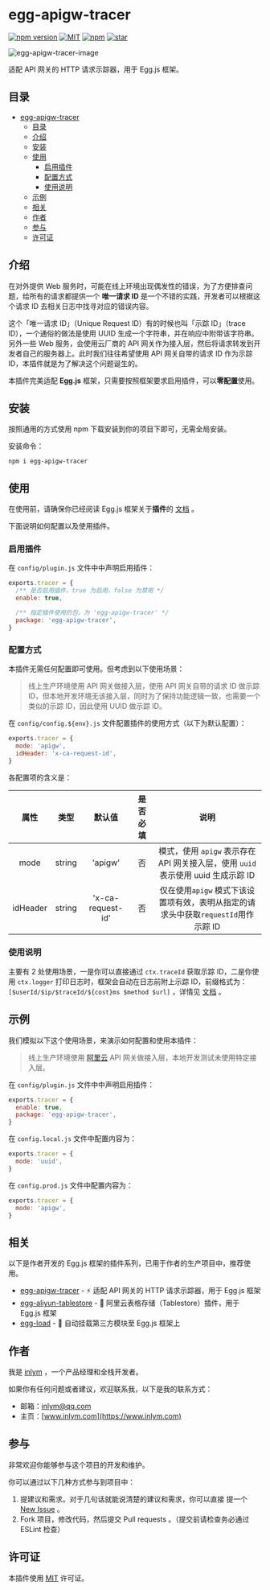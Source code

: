 # egg-apigw-tracer

[![npm version](https://img.shields.io/npm/v/egg-apigw-tracer)](https://www.npmjs.com/package/egg-apigw-tracer) [![MIT](https://img.shields.io/npm/l/egg-apigw-tracer)](https://github.com/inlym/egg-apigw-tracer/blob/master/LICENSE) [![npm](https://img.shields.io/npm/dw/egg-apigw-tracer)](https://www.npmjs.com/package/egg-apigw-tracer) [![star](https://gitee.com/inlym/egg-apigw-tracer/badge/star.svg?theme=dark)](https://gitee.com/inlym/egg-apigw-tracer/stargazers)

![egg-apigw-tracer-image](https://img.inlym.com/dca8bebe5e534bfa87b52f42e7be282c.png)

适配 API 网关的 HTTP 请求示踪器，用于 Egg.js 框架。

## 目录

- [egg-apigw-tracer](#egg-apigw-tracer)
  - [目录](#目录)
  - [介绍](#介绍)
  - [安装](#安装)
  - [使用](#使用)
    - [启用插件](#启用插件)
    - [配置方式](#配置方式)
    - [使用说明](#使用说明)
  - [示例](#示例)
  - [相关](#相关)
  - [作者](#作者)
  - [参与](#参与)
  - [许可证](#许可证)

## 介绍

在对外提供 Web 服务时，可能在线上环境出现偶发性的错误，为了方便排查问题，给所有的请求都提供一个 **唯一请求 ID** 是一个不错的实践，开发者可以根据这个请求 ID 去相关日志中找寻对应的错误内容。

这个「唯一请求 ID」（Unique Request ID）有的时候也叫「示踪 ID」（trace ID），一个通俗的做法是使用 UUID 生成一个字符串，并在响应中附带该字符串。另外一些 Web 服务，会使用云厂商的 API 网关作为接入层，然后将请求转发到开发者自己的服务器上。此时我们往往希望使用 API 网关自带的请求 ID 作为示踪 ID，本插件就是为了解决这个问题诞生的。

本插件完美适配 **Egg.js** 框架，只需要按照框架要求启用插件，可以**零配置**使用。

## 安装

按照通用的方式使用 npm 下载安装到你的项目下即可，无需全局安装。

安装命令：

```shell
npm i egg-apigw-tracer
```

## 使用

在使用前，请确保你已经阅读 Egg.js 框架关于**插件**的 [文档](https://eggjs.org/zh-cn/basics/plugin.html) 。

下面说明如何配置以及使用插件。

### 启用插件

在 `config/plugin.js` 文件中中声明启用插件：

```js
exports.tracer = {
  /** 是否启用插件，true 为启用，false 为禁用 */
  enable: true,

  /** 指定插件使用的包，为 'egg-apigw-tracer' */
  package: 'egg-apigw-tracer',
}
```

### 配置方式

本插件无需任何配置即可使用。但考虑到以下使用场景：

> 线上生产环境使用 API 网关做接入层，使用 API 网关自带的请求 ID 做示踪 ID，但本地开发环境无该接入层，同时为了保持功能逻辑一致，也需要一个类似的示踪 ID，因此使用 UUID 做示踪 ID。

在 `config/config.${env}.js` 文件配置插件的使用方式（以下为默认配置）：

```js
exports.tracer = {
  mode: 'apigw',
  idHeader: 'x-ca-request-id',
}
```

各配置项的含义是：

|   属性   |  类型  |      默认值       | 是否必填 |                                        说明                                        |
| :------: | :----: | :---------------: | :------: | :--------------------------------------------------------------------------------: |
|   mode   | string |      'apigw'      |    否    | 模式，使用 `apigw` 表示存在 API 网关接入层，使用 `uuid` 表示使用 uuid 生成示踪 ID  |
| idHeader | string | 'x-ca-request-id' |    否    | 仅在使用`apigw` 模式下该设置项有效，表明从指定的请求头中获取`requestId`用作示踪 ID |

### 使用说明

主要有 2 处使用场景，一是你可以直接通过 `ctx.traceId` 获取示踪 ID，二是你使用 `ctx.logger` 打印日志时，框架会自动在日志前附上示踪 ID，前缀格式为：`[$userId/$ip/$traceId/${cost}ms $method $url]` ，详情见 [文档](https://eggjs.org/zh-cn/core/logger.html#如何打印日志) 。

## 示例

我们模拟以下这个使用场景，来演示如何配置和使用本插件：

> 线上生产环境使用 [阿里云](https://promotion.aliyun.com/ntms/yunparter/invite.html?userCode=lzfqdh6g) API 网关做接入层，本地开发测试未使用特定接入层。

在 `config/plugin.js` 文件中中声明启用插件：

```js
exports.tracer = {
  enable: true,
  package: 'egg-apigw-tracer',
}
```

在 `config.local.js` 文件中配置内容为：

```js
exports.tracer = {
  mode: 'uuid',
}
```

在 `config.prod.js` 文件中配置内容为：

```js
exports.tracer = {
  mode: 'apigw',
}
```

## 相关

以下是作者开发的 Egg.js 框架的插件系列，已用于作者的生产项目中，推荐使用。

- [egg-apigw-tracer](https://github.com/inlym/egg-apigw-tracer) - ⚡ 适配 API 网关的 HTTP 请求示踪器，用于 Egg.js 框架
- [egg-aliyun-tablestore](https://github.com/inlym/egg-aliyun-tablestore) - 🚚 阿里云表格存储（Tablestore）插件，用于 Egg.js 框架
- [egg-load](https://github.com/inlym/egg-load) - 🚀 自动挂载第三方模块至 Egg.js 框架上

## 作者

我是 [inlym](https://www.inlym.com) ，一个产品经理和全栈开发者。

如果你有任何问题或者建议，欢迎联系我，以下是我的联系方式：

- 邮箱：inlym@qq.com
- 主页：[www.inlym.com](https://www.inlym.com)

## 参与

非常欢迎你能够参与这个项目的开发和维护。

你可以通过以下几种方式参与到项目中：

1.  提建议和需求。对于几句话就能说清楚的建议和需求，你可以直接 提一个 [New Issue](https://github.com/inlym/egg-apigw-tracer/issues/new) 。
2.  Fork 项目，修改代码，然后提交 Pull requests 。（提交前请检查务必通过 ESLint 检查）

## 许可证

本插件使用 [MIT](LICENSE) 许可证。

